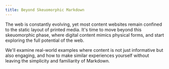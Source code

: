 ```yaml
---
title: Beyond Skeuomorphic Markdown
---
```


The web is constantly evolving, yet most content websites remain confined to the static layout of printed media. It's time to move beyond this skeuomorphic phase, where digital content mimics physical forms, and start exploring the full potential of the web.

We'll examine real-world examples where content is not just informative but also engaging, and how to make similar experiences yourself without leaving the simplicity and familiarity of Markdown.